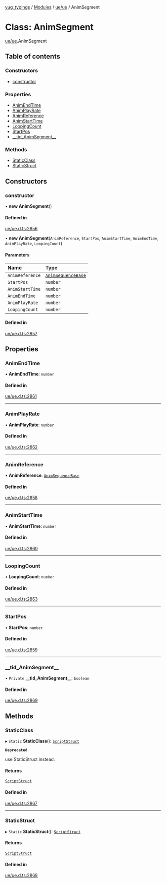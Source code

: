 [yug_typings](../README.md) / [Modules](../modules.md) / [ue/ue](../modules/ue_ue.md) / AnimSegment

# Class: AnimSegment

[ue/ue](../modules/ue_ue.md).AnimSegment

## Table of contents

### Constructors

- [constructor](ue_ue.AnimSegment.md#constructor)

### Properties

- [AnimEndTime](ue_ue.AnimSegment.md#animendtime)
- [AnimPlayRate](ue_ue.AnimSegment.md#animplayrate)
- [AnimReference](ue_ue.AnimSegment.md#animreference)
- [AnimStartTime](ue_ue.AnimSegment.md#animstarttime)
- [LoopingCount](ue_ue.AnimSegment.md#loopingcount)
- [StartPos](ue_ue.AnimSegment.md#startpos)
- [\_\_tid\_AnimSegment\_\_](ue_ue.AnimSegment.md#__tid_animsegment__)

### Methods

- [StaticClass](ue_ue.AnimSegment.md#staticclass)
- [StaticStruct](ue_ue.AnimSegment.md#staticstruct)

## Constructors

### constructor

• **new AnimSegment**()

#### Defined in

[ue/ue.d.ts:2856](https://github.com/YugMetaverse/yug_typings/blob/25cad34/ue/ue.d.ts#L2856)

• **new AnimSegment**(`AnimReference`, `StartPos`, `AnimStartTime`, `AnimEndTime`, `AnimPlayRate`, `LoopingCount`)

#### Parameters

| Name | Type |
| :------ | :------ |
| `AnimReference` | [`AnimSequenceBase`](ue_ue.AnimSequenceBase.md) |
| `StartPos` | `number` |
| `AnimStartTime` | `number` |
| `AnimEndTime` | `number` |
| `AnimPlayRate` | `number` |
| `LoopingCount` | `number` |

#### Defined in

[ue/ue.d.ts:2857](https://github.com/YugMetaverse/yug_typings/blob/25cad34/ue/ue.d.ts#L2857)

## Properties

### AnimEndTime

• **AnimEndTime**: `number`

#### Defined in

[ue/ue.d.ts:2861](https://github.com/YugMetaverse/yug_typings/blob/25cad34/ue/ue.d.ts#L2861)

___

### AnimPlayRate

• **AnimPlayRate**: `number`

#### Defined in

[ue/ue.d.ts:2862](https://github.com/YugMetaverse/yug_typings/blob/25cad34/ue/ue.d.ts#L2862)

___

### AnimReference

• **AnimReference**: [`AnimSequenceBase`](ue_ue.AnimSequenceBase.md)

#### Defined in

[ue/ue.d.ts:2858](https://github.com/YugMetaverse/yug_typings/blob/25cad34/ue/ue.d.ts#L2858)

___

### AnimStartTime

• **AnimStartTime**: `number`

#### Defined in

[ue/ue.d.ts:2860](https://github.com/YugMetaverse/yug_typings/blob/25cad34/ue/ue.d.ts#L2860)

___

### LoopingCount

• **LoopingCount**: `number`

#### Defined in

[ue/ue.d.ts:2863](https://github.com/YugMetaverse/yug_typings/blob/25cad34/ue/ue.d.ts#L2863)

___

### StartPos

• **StartPos**: `number`

#### Defined in

[ue/ue.d.ts:2859](https://github.com/YugMetaverse/yug_typings/blob/25cad34/ue/ue.d.ts#L2859)

___

### \_\_tid\_AnimSegment\_\_

• `Private` **\_\_tid\_AnimSegment\_\_**: `boolean`

#### Defined in

[ue/ue.d.ts:2869](https://github.com/YugMetaverse/yug_typings/blob/25cad34/ue/ue.d.ts#L2869)

## Methods

### StaticClass

▸ `Static` **StaticClass**(): [`ScriptStruct`](ue_ue.ScriptStruct.md)

**`Deprecated`**

use StaticStruct instead.

#### Returns

[`ScriptStruct`](ue_ue.ScriptStruct.md)

#### Defined in

[ue/ue.d.ts:2867](https://github.com/YugMetaverse/yug_typings/blob/25cad34/ue/ue.d.ts#L2867)

___

### StaticStruct

▸ `Static` **StaticStruct**(): [`ScriptStruct`](ue_ue.ScriptStruct.md)

#### Returns

[`ScriptStruct`](ue_ue.ScriptStruct.md)

#### Defined in

[ue/ue.d.ts:2868](https://github.com/YugMetaverse/yug_typings/blob/25cad34/ue/ue.d.ts#L2868)
